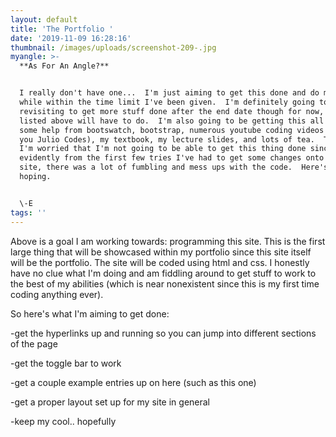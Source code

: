 ```yaml
---
layout: default
title: 'The Portfolio '
date: '2019-11-09 16:28:16'
thumbnail: /images/uploads/screenshot-209-.jpg
myangle: >-
  **As For An Angle?**


  I really don't have one...  I'm just aiming to get this done and do my best
  while within the time limit I've been given.  I'm definitely going to be
  revisiting to get more stuff done after the end date though for now, what's
  listed above will have to do.  I'm also going to be getting this all done with
  some help from bootswatch, bootstrap, numerous youtube coding videos (thank
  you Julio Codes), my textbook, my lecture slides, and lots of tea.  That said,
  I'm worried that I'm not going to be able to get this thing done since,
  evidently from the first few tries I've had to get some changes onto this
  site, there was a lot of fumbling and mess ups with the code.  Here's to
  hoping.


  \-E
tags: ''
---
```

Above is a goal I am working towards: programming this site.  This is the first large thing that will be showcased within my portfolio since this site itself will be the portfolio.  The site will be coded using html and css.  I honestly have no clue what I'm doing and am fiddling around to get stuff to work to the best of my abilities (which is near nonexistent since this is my first time coding anything ever).

So here's what I'm aiming to get done:

\-get the hyperlinks up and running so you can jump into different sections of the page

\-get the toggle bar to work

\-get a couple example entries up on here (such as this one)

\-get a proper layout set up for my site in general

\-keep my cool.. hopefully

